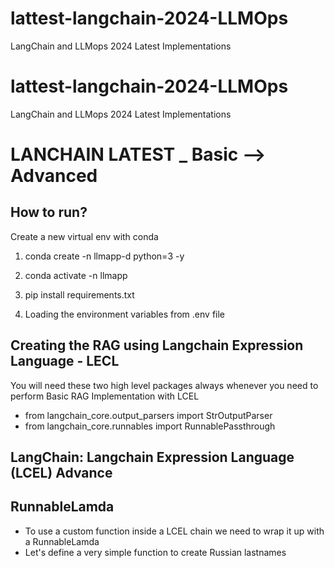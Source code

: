 # lattest-langchain-2024-LLMOps
LangChain and LLMops 2024 Latest Implementations

# lattest-langchain-2024-LLMOps
LangChain and LLMops 2024 Latest Implementations

# LANCHAIN LATEST _ Basic --> Advanced

## How to run?
Create a new virtual env with conda
1. conda create -n llmapp-d python=3 -y

2. conda activate -n llmapp

3. pip install requirements.txt

4. Loading the environment variables from .env file

## Creating the RAG using Langchain Expression Language - LECL
You will need these two high level packages always whenever you need to perform Basic RAG Implementation with LCEL
- from langchain_core.output_parsers import StrOutputParser
- from langchain_core.runnables import RunnablePassthrough


## LangChain: Langchain Expression Language (LCEL) Advance

## RunnableLamda
* To use a custom function inside a LCEL chain we need to wrap it up with a RunnableLamda
* Let's define a very simple function to create Russian lastnames